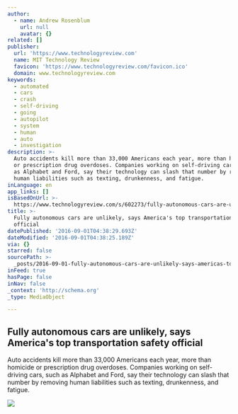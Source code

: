```yaml
---
author:
  - name: Andrew Rosenblum
    url: null
    avatar: {}
related: []
publisher:
  url: 'https://www.technologyreview.com'
  name: MIT Technology Review
  favicon: 'https://www.technologyreview.com/favicon.ico'
  domain: www.technologyreview.com
keywords:
  - automated
  - cars
  - crash
  - self-driving
  - going
  - autopilot
  - system
  - human
  - auto
  - investigation
description: >-
  Auto accidents kill more than 33,000 Americans each year, more than homicide
  or prescription drug overdoses. Companies working on self-driving cars, such
  as Alphabet and Ford, say their technology can slash that number by removing
  human liabilities such as texting, drunkenness, and fatigue.
inLanguage: en
app_links: []
isBasedOnUrl: >-
  https://www.technologyreview.com/s/602273/fully-autonomous-cars-are-unlikely-says-americas-top-transportation-safety-official/?utm_campaign=socialflow&utm_source=facebook&utm_medium=post
title: >-
  Fully autonomous cars are unlikely, says America's top transportation safety
  official
datePublished: '2016-09-01T04:38:29.693Z'
dateModified: '2016-09-01T04:38:25.189Z'
via: {}
starred: false
sourcePath: >-
  _posts/2016-09-01-fully-autonomous-cars-are-unlikely-says-americas-top-trans.md
inFeed: true
hasPage: false
inNav: false
_context: 'http://schema.org'
_type: MediaObject

---
```

<article style=""><h1>Fully autonomous cars are unlikely, says America's top transportation safety official</h1><p>Auto accidents kill more than 33,000 Americans each year, more than homicide or prescription drug overdoses. Companies working on self-driving cars, such as Alphabet and Ford, say their technology can slash that number by removing human liabilities such as texting, drunkenness, and fatigue.</p><img src="https://d267cvn3rvuq91.cloudfront.net/i/images/hartx1400.jpg?cx=0&amp;cy=146&amp;cw=1400&amp;ch=787&amp;sw=1200" /></article>